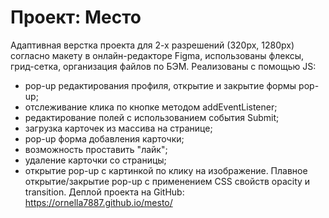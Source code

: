 # Проект: Место
Адаптивная верстка проекта для 2-х разрешений (320px, 1280px) согласно макету в онлайн-редакторе Figma, использованы флексы, грид-сетка, организация файлов по БЭМ.
Реализованы с помощью JS:
- pop-up редактирования профиля, открытие и закрытие формы pop-up;
- отслеживание клика по кнопке методом addEventListener;
- редактирование полей с использованием события Submit;
- загрузка карточек из массива на странице;
- pop-up форма добавления карточки;
- возможность проставить "лайк";
- удаление карточки со страницы;
- открытие pop-up с картинкой по клику на изображение.
Плавное открытие/закрытие pop-up с применением CSS свойств opacity и transition.
Деплой проекта на GitHub: https://ornella7887.github.io/mesto/